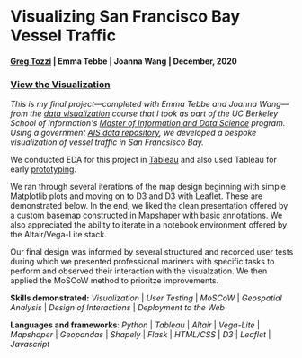 # Visualizing San Francisco Bay Vessel Traffic

#### [Greg Tozzi](https://www.linkedin.com/in/gregorytozzi/) | Emma Tebbe | Joanna Wang | December, 2020

### [View the Visualization](https://people.ischool.berkeley.edu/~greg.tozzi/w209/)

*This is my final project—completed with Emma Tebbe and Joanna Wang—from the [data visualization](https://www.ischool.berkeley.edu/courses/datasci/209) course that I took as part of the UC Berkeley School of Information's [Master of Information and Data Science](https://datascience.berkeley.edu) program.  Using a government [AIS data repository](https://marinecadastre.gov/ais/), we developed a bespoke visualization of vessel traffic in San Francsisco Bay.*

We conducted EDA for this project in [Tableau](https://public.tableau.com/profile/greg.tozzi#!/vizhome/vessels_underway_sf_bay_by_day_and_length/CountofVesselsUnderway) and also used Tableau for early [prototyping](https://public.tableau.com/profile/greg.tozzi#!/vizhome/vessel_density_by_length/Sheet1).

We ran through several iterations of the map design beginning with simple Matplotlib plots and moving on to D3 and D3 with Leaflet.  These are demonstrated below.  In the end, we liked the clean presentation offered by a custom basemap constructed in Mapshaper with basic annotations.  We also appreciated the ability to iterate in a notebook environment offered by the Altair/Vega-Lite stack.

Our final design was informed by several structured and recorded user tests during which we presented professional mariners with specific tasks to perform and observed their interaction with the visualzation.  We then applied the MoSCoW method to prioritze improvements.

**Skills demonstrated:** *Visualization* | *User Testing* | *MoSCoW* | *Geospatial Analysis* | *Design of Interactions* | *Deployment to the Web*

**Languages and frameworks**: *Python* | *Tableau* | *Altair* | *Vega-Lite* | *Mapshaper* | *Geopandas* | *Shapely* | *Flask* | *HTML/CSS* | *D3* | *Leaflet* | *Javascript*

